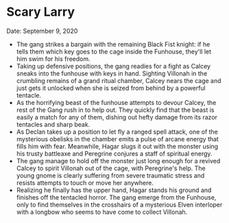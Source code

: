 # Scary Larry

Date: September 9, 2020

- The gang strikes a bargain with the remaining Black Fist knight: if he tells them which key goes to the cage inside the Funhouse, they'll let him swim for his freedom.
- Taking up defensive positions, the gang readies for a fight as Calcey sneaks into the funhouse with keys in hand. Sighting Villonah in the crumbling remains of a grand ritual chamber, Calcey nears the cage and just gets it unlocked when she is seized from behind by a powerful tentacle.
- As the horrifying beast of the funhouse attempts to devour Calcey, the rest of the Gang rush in to help out. They quickly find that the beast is easily a match for any of them, dishing out hefty damage from its razor tentacles and sharp beak.
- As Declan takes up a position to let fly a ranged spell attack, one of the mysterious obelisks in the chamber emits a pulse of arcane energy that fills him with fear. Meanwhile, Hagar slugs it out with the monster using his trusty battleaxe and Peregrine conjures a staff of spiritual energy.
- The gang manage to hold off the monster just long enough for a revived Calcey to spirit Villonah out of the cage, with Peregrine's help. The young gnome is clearly suffering from severe traumatic stress and resists attempts to touch or move her anywhere.
- Realizing he finally has the upper hand, Hagar stands his ground and finishes off the tentacled horror. The gang emerge from the Funhouse, only to find themselves in the crosshairs of a mysterious Elven interloper with a longbow who seems to have come to collect Villonah.